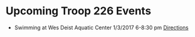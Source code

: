 # Upcoming Troop 226 Events
- Swimming at Wes Deist Aquatic Center 1/3/2017  6-8:30 pm [Directions](https://www.bing.com/local?lid=YN873x8176882124944254427&id=YN873x8176882124944254427&q=Aquatic+Center&name=Aquatic+Center&cp=43.4919929504395%7e-112.032638549805&ppois=43.4919929504395_-112.032638549805_Aquatic+Center&FORM=SNAPST)
